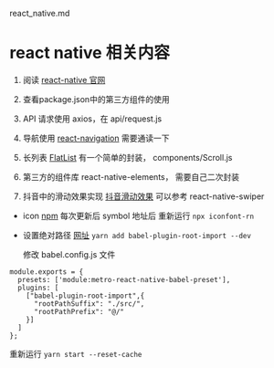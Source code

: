 react_native.md

# react native 相关内容
1. 阅读 [react-native 官网](#https://reactnative.cn/docs/getting-started)

2. 查看package.json中的第三方组件的使用

3. API 请求使用 axios，在 api/request.js

4. 导航使用 [react-navigation](#https://reactnavigation.org/) 需要通读一下

5. 长列表 [FlatList](#https://reactnative.cn/docs/using-a-listview) 有一个简单的封装，
components/Scroll.js

6. 第三方的组件库 react-native-elements， 需要自己二次封装

7. 抖音中的滑动效果实现 [抖音滑动效果](#https://juejin.im/post/5ec8ed8d6fb9a0480067bb1f)
可以参考 react-native-swiper 



- icon
 [npm](https://github.com/iconfont-cli/react-native-iconfont-cli)
 每次更新后 symbol 地址后
 重新运行 
`npx iconfont-rn`

- 设置绝对路径
 [网址](https://blog.csdn.net/xukongjing1/article/details/97629696)
 `yarn add babel-plugin-root-import --dev`

  修改 babel.config.js 文件

```
module.exports = {
  presets: ['module:metro-react-native-babel-preset'],
  plugins: [
    ["babel-plugin-root-import",{
      "rootPathSuffix": "./src/",
      "rootPathPrefix": "@/"
    }]
  ]
};
```

重新运行 `yarn start --reset-cache`
























